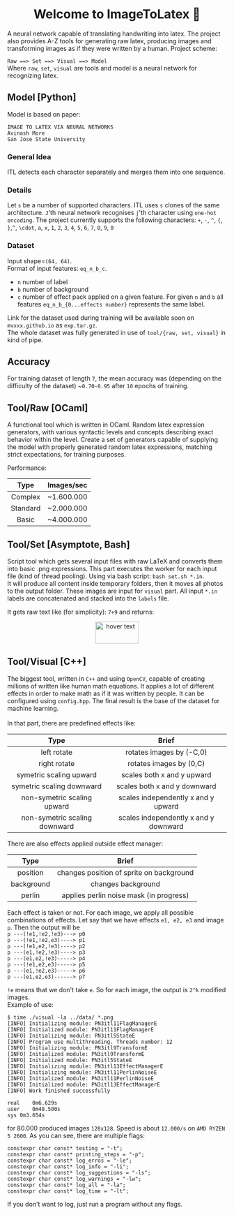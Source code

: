 <h1 align="center"> Welcome to ImageToLatex 👋</h1>
A neural network capable of translating handwriting into latex. The project also provides A-Z tools for generating raw latex, producing images and transforming images as if they were written by a human.
Project scheme: <br>

`Raw ==> Set ==> Visual ==> Model` <br>
Where `raw`, `set`, `visual` are tools and model is a neural network for recognizing latex.

## Model [Python]
Model is based on paper:
```
IMAGE TO LATEX VIA NEURAL NETWORKS
Avinash More
San Jose State University
```

### General Idea
ITL detects each character separately and merges them into one sequence.
### Details
Let `s` be a number of supported characters. ITL uses `s` clones of the same architecture. `J`'th neural network recognises `j`'th character using `one-hot encoding`. The project currently supports the following characters: `+`, `-`, `^`, `{`, `}`,`^`, `\cdot`, `a`, `x`, `1`, `2`, `3`, `4`, `5`, `6`, `7`, `8`, `9`, `0`
### Dataset
Input shape=`(64, 64)`. <br>
Format of input features: `eq_n_b_c`.
* `n` number of label
* `b` number of background
* `c` number of effect pack applied on a given feature. For given `n` and `b` all features `eq_n_b_{0...effects number}` represents the same label.

Link for the dataset used during training will be available soon on `mvxxx.github.io` as `exp.tar.gz`. <br>
The whole dataset was fully generated in use of `tool/{raw, set, visual}` in kind of pipe. <br> 

## Accuracy
For training dataset of length `7`, the mean accuracy was (depending on the difficulty of the dataset) ~`0.70-0.95` after `10` epochs of training.

## Tool/Raw [OCaml]
A functional tool which is written in OCaml. Random latex expression generators, with various syntactic levels and concepts describing exact behavior within the level. Create a set of generators capable of supplying the model with properly generated random latex expressions,
matching strict expectations, for training purposes. <br>


Performance:

|Type| Images/sec |
| :---: |     :---:      |
|Complex|~1.600.000  |
|Standard|~2.000.000  |
|Basic| ~4.000.000  |

## Tool/Set [Asymptote, Bash]
Script tool which gets several input files with raw LaTeX and converts them into basic .png expressions. This part executes the worker for each input file (kind of thread pooling). Using via bash script: `bash set.sh *.in`. <br>
It will produce all content inside temporary folders, then it moves all photos to the output folder. These images are input for `visual` part. All input `*.in` labels are concatenated and stacked into the `labels` file.<br>

It gets raw text like (for simplicity): `7+9` and returns: <br>
<p align="center">
  <img src="https://i.imgur.com/EaPStPE.png" width="100" height="50" title="hover text">
</p>

## Tool/Visual [C++]
The biggest tool, written in `C++` and using `OpenCV`, capable of creating millions of written like human math equations. It applies a lot of different effects in order to make math as if it was
written by people. It can be configured using `config.hpp`. The final result is the base of the dataset for machine learning.
<br><br>
In that part, there are predefined effects like:


|Type| Brief |
| :---: |     :---:      | 
| left rotate | rotates images by (-C,0)|
| right rotate | rotates images by (0,C)|
|symetric scaling upward | scales both x and y upward|
|symetric scaling downward | scales both x and y downward|
|non-symetric scaling upward | scales independently x and y upward|
|non-symetric scaling downward | scales independently x and y downward|

There are also effects applied outside effect manager:

|Type| Brief |
| :---: |     :---:      | 
|position| changes position of sprite on background|
|background| changes background |
|perlin| applies perlin noise mask (in progress) |

Each effect is taken or not. For each image, we apply all possible combinations of effects. Let say that we have effects `e1, e2, e3` and image `p`. Then the output will be <br>
`p ---(!e1,!e2,!e3)---> p0` <br>
`p ---(!e1,!e2,e3)----> p1` <br>
`p ---(!e1,e2,!e3)----> p2` <br>
`p ---(e1,!e2,!e3)----> p3` <br>
`p ---(e1,e2,!e3)-----> p4` <br>
`p ---(!e1,e2,e3)-----> p5` <br>
`p ---(e1,!e2,e3)-----> p6` <br>
`p ---(e1,e2,e3)------> p7` <br>

`!e` means that we don't take `e`.  So for each image, the output is `2^k` modified images. <br>
Example of use:
```
$ time ./visual -la ../data/ *.png
[INFO] Initializing module: PN3itl11FlagManagerE
[INFO] Initialized module: PN3itl11FlagManagerE
[INFO] Initializing module: PN3itl5StateE
[INFO] Program use multithreading. Threads number: 12
[INFO] Initializing module: PN3itl9TransformE
[INFO] Initialized module: PN3itl9TransformE
[INFO] Initialized module: PN3itl5StateE
[INFO] Initializing module: PN3itl13EffectManagerE
[INFO] Initializing module: PN3itl11PerlinNoiseE
[INFO] Initialized module: PN3itl11PerlinNoiseE
[INFO] Initialized module: PN3itl13EffectManagerE
[INFO] Work finished successfully

real	0m6.629s
user	0m48.500s
sys	0m3.654s
```
for 80.000 produced images `128x128`. Speed is about `12.000/s` on `AMD RYZEN 5 2600`. As you can see, there are multiple flags:
```
constexpr char const* testing = "-t";
constexpr char const* printing_steps = "-p";
constexpr char const* log_erros = "-le";
constexpr char const* log_info = "-li";
constexpr char const* log_suggestions = "-ls";
constexpr char const* log_warnings = "-lw";
constexpr char const* log_all = "-la";
constexpr char const* log_time = "-lt";
```
If you don't want to log, just run a program without any flags. <br>

